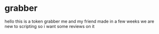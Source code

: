 # grabber
hello this is a token grabber me and my friend made in a few weeks we are new to scripting so i want some reviews on it
